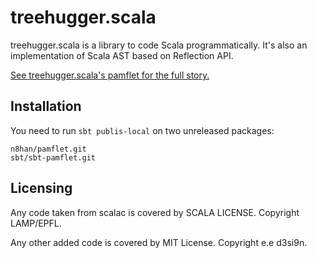 treehugger.scala
================

treehugger.scala is a library to code Scala programmatically. It's also an implementation of Scala AST based on Reflection API.

[See treehugger.scala's pamflet for the full story.](http://eed3si9n.com/treehugger/)

Installation
------------

You need to run `sbt publis-local` on two unreleased packages:

    n8han/pamflet.git
    sbt/sbt-pamflet.git

Licensing
---------

Any code taken from scalac is covered by SCALA LICENSE. Copyright LAMP/EPFL.

Any other added code is covered by MIT License. Copyright e.e d3si9n.
